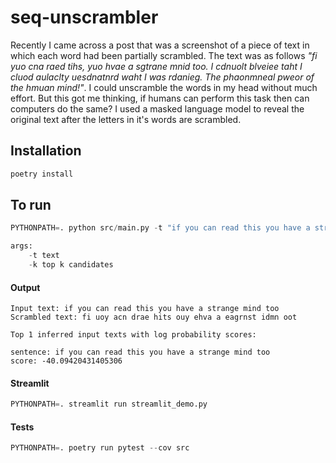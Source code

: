 # seq-unscrambler
Recently I came across a post that was a screenshot of a piece of text in which each word had been partially scrambled. The text was as follows *"fi yuo cna raed tihs, yuo hvae a sgtrane mnid too. I cdnuolt blveiee taht I cluod aulaclty uesdnatnrd waht I was rdanieg. The phaonmneal pweor of the hmuan mind!"*. I could unscramble the words in my head without much effort. But this got me thinking, if humans can perform this task then can computers do the same? 
I used a masked language model to reveal the original text after the letters in it's words are scrambled.

## Installation
```python
poetry install
```

## To run
```python
PYTHONPATH=. python src/main.py -t "if you can read this you have a strange mind too" -k 1

args:
    -t text
    -k top k candidates
```
#### Output
    Input text: if you can read this you have a strange mind too
    Scrambled text: fi uoy acn drae hits ouy ehva a eagrnst idmn oot

    Top 1 inferred input texts with log probability scores:

    sentence: if you can read this you have a strange mind too
    score: -40.09420431405306

#### Streamlit
```python
PYTHONPATH=. streamlit run streamlit_demo.py
```
#### Tests
```python
PYTHONPATH=. poetry run pytest --cov src
```
